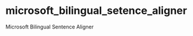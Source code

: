 microsoft_bilingual_setence_aligner
===================================

Microsoft Bilingual Sentence Aligner
